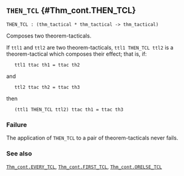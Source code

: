 ## `THEN_TCL` {#Thm_cont.THEN_TCL}


```
THEN_TCL : (thm_tactical * thm_tactical -> thm_tactical)
```



Composes two theorem-tacticals.


If `ttl1` and `ttl2` are two theorem-tacticals, `ttl1 THEN_TCL ttl2` is
a theorem-tactical which composes their effect; that is, if:
    
       ttl1 ttac th1 = ttac th2
    
and
    
       ttl2 ttac th2 = ttac th3
    
then
    
       (ttl1 THEN_TCL ttl2) ttac th1 = ttac th3
    



### Failure

The application of `THEN_TCL` to a pair of theorem-tacticals never fails.

### See also

[`Thm_cont.EVERY_TCL`](#Thm_cont.EVERY_TCL), [`Thm_cont.FIRST_TCL`](#Thm_cont.FIRST_TCL), [`Thm_cont.ORELSE_TCL`](#Thm_cont.ORELSE_TCL)

